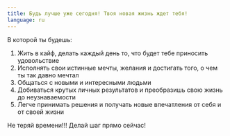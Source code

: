 ```yaml
---
title: Будь лучше уже сегодня! Твоя новая жизнь ждет тебя!
language: ru
---
```


<span class='text-caveat'>В которой ты будешь:</span>

<ol>
   <li>Жить в кайф, делать каждый день то, что будет тебе приносить удовольствие</li>
   <li>Исполнять свои истинные мечты, желания и достигать того, о чем ты так давно мечтал</li>
   <li>Общаться с новыми и интересными людьми</li>
   <li>Добиваться крутых личных результатов и преобразишь свою жизнь до
      неузнаваемости</li>
   <li>Легче принимать решения и получать новые впечатления от себя и от своей жизни</li>
</ol>

<span class='text-caveat'>Не теряй времени!!! Делай шаг прямо сейчас!</span>
